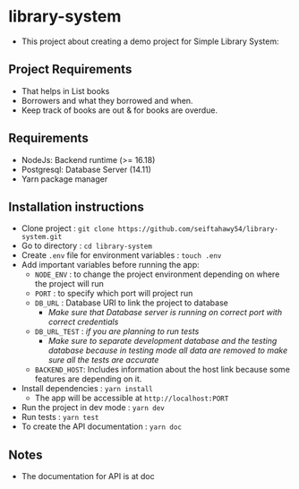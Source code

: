 # library-system

- This project about creating a demo project for Simple Library System:

## Project Requirements
 
- That helps in List books
- Borrowers and what they borrowed and when.
- Keep track of books are out & for books are overdue.

## Requirements

- NodeJs: Backend runtime (>= 16.18)
- Postgresql: Database Server (14.11)
- Yarn package manager

## Installation instructions

- Clone project : `git clone https://github.com/seiftahawy54/library-system.git`
- Go to directory : `cd library-system`
- Create `.env` file for environment variables : `touch .env`
- Add important variables before running the app:
  - `NODE_ENV` : to change the project environment depending on where the project will run
  - `PORT` : to specify which port will project run
  - `DB_URL` : Database URI to link the project to database
    - _Make sure that Database server is running on correct port with correct credentials_
  - `DB_URL_TEST` : _if you are planning to run tests_
    - _Make sure to separate development database and the testing database because in testing mode all data are removed to make sure all the tests are accurate_
  - `BACKEND_HOST`: Includes information about the host link because some features are depending on it.
- Install dependencies : `yarn install`
  - The app will be accessible at ``http://localhost:PORT``
- Run the project in dev mode : `yarn dev`
- Run tests : `yarn test`
- To create the API documentation : `yarn doc`

## Notes

- The documentation for API is at doc



